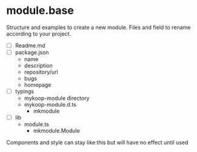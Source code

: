 module.base 
===========

Structure and examples to create a new module.
Files and field to rename according to your project.

- [ ] Readme.md
- [ ] package.json
  - name
  - description
  - repository/url
  - bugs
  - homepage
- [ ] typings
  - mykoop-module directory
  - mykoop-module.d.ts
    - mkmodule
- [ ] lib
  - module.ts
    - mkmodule.Module

Components and style can stay like this but will have no effect until used
